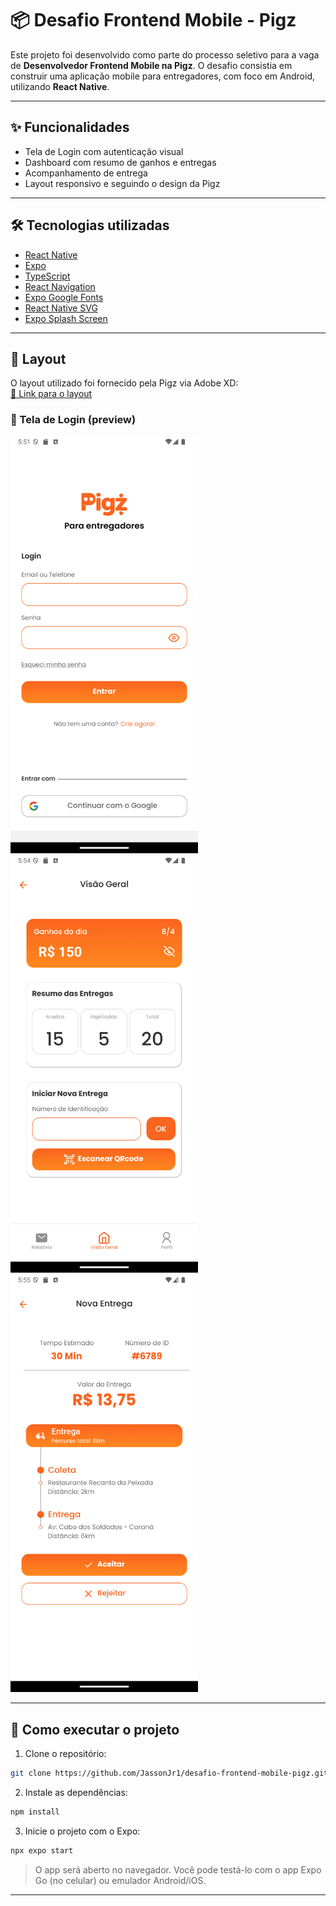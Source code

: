 # 📦 Desafio Frontend Mobile - Pigz

Este projeto foi desenvolvido como parte do processo seletivo para a vaga de **Desenvolvedor Frontend Mobile na Pigz**. O desafio consistia em construir uma aplicação mobile para entregadores, com foco em Android, utilizando **React Native**.

---

## ✨ Funcionalidades

- Tela de Login com autenticação visual
- Dashboard com resumo de ganhos e entregas
- Acompanhamento de entrega
- Layout responsivo e seguindo o design da Pigz

---

## 🛠️ Tecnologias utilizadas

- [React Native](https://reactnative.dev/)
- [Expo](https://expo.dev/)
- [TypeScript](https://www.typescriptlang.org/)
- [React Navigation](https://reactnavigation.org/)
- [Expo Google Fonts](https://docs.expo.dev/guides/using-custom-fonts/)
- [React Native SVG](https://github.com/software-mansion/react-native-svg)
- [Expo Splash Screen](https://docs.expo.dev/versions/latest/sdk/splash-screen/)

---

## 📱 Layout

O layout utilizado foi fornecido pela Pigz via Adobe XD:  
[🔗 Link para o layout](https://xd.adobe.com/view/aa9d5857-660a-48ea-82e0-cf7766754949-ffce/specs/)

### 🔻 Tela de Login (preview)

<p float="left">
 <img src="./screenshots/login.png" width="300" />
<img src="./screenshots/Dashboard.png" width="300" />
<img src="./screenshots/Entrega.png" width="300" />
</p>

---

## 🚀 Como executar o projeto

1. Clone o repositório:

```bash
git clone https://github.com/JassonJr1/desafio-frontend-mobile-pigz.git
```

2. Instale as dependências:

```bash
npm install
```

3. Inicie o projeto com o Expo:

```bash
npx expo start
```

> O app será aberto no navegador. Você pode testá-lo com o app Expo Go (no celular) ou emulador Android/iOS.

---
